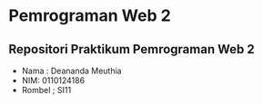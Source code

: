 # Pemrograman Web 2

## Repositori Praktikum Pemrograman Web 2

- Nama : Deananda Meuthia
- NIM: 0110124186
- Rombel ; SI11
